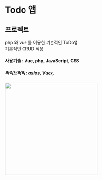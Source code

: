 # Todo 앱 

## 프로젝트
php 와 vue 를 이용한 기본적인 ToDo앱 <br>
기본적인 CRUD 적용
#### 사용기술 : Vue, php, JavaScript, CSS

##### 라이브러리 : axios, Vuex,

<img src="https://user-images.githubusercontent.com/107607247/196373708-719815b0-889f-4f76-a7bb-2b45b2485bcf.png"  width="300">
